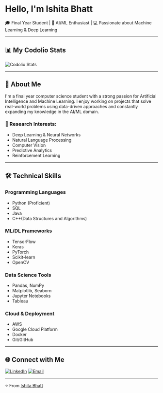 # Hello, I'm Ishita Bhatt 

🎓 Final Year Student | 🤖 AI/ML Enthusiast | 💻 Passionate about Machine Learning & Deep Learning

---

## 📊 My Codolio Stats

![Codolio Stats](https://codolio-api.herokuapp.com/api/stats?username=ishitabhatt07&show=streak,commits,repositories,contributions&theme=dark)

---

## 🚀 About Me

I'm a final year computer science student with a strong passion for Artificial Intelligence and Machine Learning. I enjoy working on projects that solve real-world problems using data-driven approaches and constantly expanding my knowledge in the AI/ML domain.

### 🔬 Research Interests:
- Deep Learning & Neural Networks
- Natural Language Processing
- Computer Vision
- Predictive Analytics
- Reinforcement Learning

---

## 🛠️ Technical Skills

### Programming Languages
- Python (Proficient)
- SQL
- Java
- C++(Data Structures and Algorithms)

### ML/DL Frameworks
- TensorFlow
- Keras
- PyTorch
- Scikit-learn
- OpenCV

### Data Science Tools
- Pandas, NumPy
- Matplotlib, Seaborn
- Jupyter Notebooks
- Tableau

### Cloud & Deployment
- AWS
- Google Cloud Platform
- Docker
- Git/GitHub

---

## 🌐 Connect with Me

[![LinkedIn](https://img.shields.io/badge/LinkedIn-Ishita_Bhatt-blue?style=flat&logo=linkedin)](https://linkedin.com/in/ishitabhatt07)
[![Email](https://img.shields.io/badge/Email-ishita.bhatt@example.com-red?style=flat&logo=gmail)](mailto:ishitabhattoffice@gmail.com)

---


⭐️ From [Ishita Bhatt](https://github.com/ishitabhatt07)


